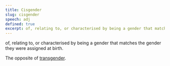 ```yaml
---
title: Cisgender
slug: cisgender
speech: adj
defined: true
excerpt: of, relating to, or characterised by being a gender that matches the gender they were assigned at birth
---
```


of, relating to, or characterised by being a gender that matches the gender they were assigned at birth.

The opposite of [transgender](/definitions/transgender).
